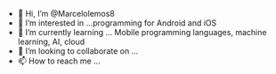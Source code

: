 - 👋 Hi, I’m @Marcelolemos8
- 👀 I’m interested in ...programming for Android and iOS 
- 🌱 I’m currently learning ... Mobile programming languages, machine learning, AI, cloud
- 💞️ I’m looking to collaborate on ...
- 📫 How to reach me ...

<!---
Marcelolemos8/Marcelolemos8 is a ✨ special ✨ repository because its `README.md` (this file) appears on your GitHub profile.
You can click the Preview link to take a look at your changes.
--->
